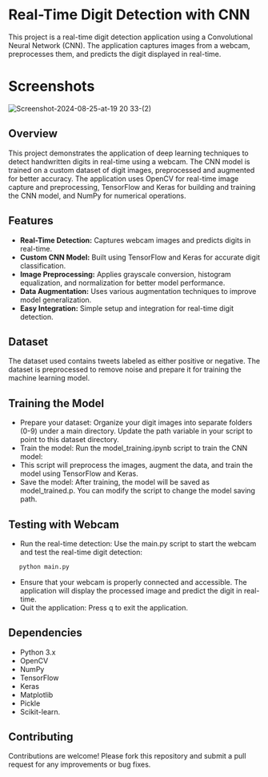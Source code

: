 # Real-Time Digit Detection with CNN
This project is a real-time digit detection application using a Convolutional Neural Network (CNN). The application captures images from a webcam, preprocesses them, and predicts the digit displayed in real-time.

# Screenshots
![Screenshot-2024-08-25-at-19 20 33-(2)](https://github.com/user-attachments/assets/73480896-ab7a-4400-b8a7-0d1cb2ee7e29)

## Overview

This project demonstrates the application of deep learning techniques to detect handwritten digits in real-time using a webcam. The CNN model is trained on a custom dataset of digit images, preprocessed and augmented for better accuracy. The application uses OpenCV for real-time image capture and preprocessing, TensorFlow and Keras for building and training the CNN model, and NumPy for numerical operations.


## Features

- **Real-Time Detection:** Captures webcam images and predicts digits in real-time.
- **Custom CNN Model:** Built using TensorFlow and Keras for accurate digit classification.
- **Image Preprocessing:** Applies grayscale conversion, histogram equalization, and normalization for better model performance.
- **Data Augmentation:** Uses various augmentation techniques to improve model generalization.
- **Easy Integration:** Simple setup and integration for real-time digit detection.


## Dataset

The dataset used contains tweets labeled as either positive or negative. The dataset is preprocessed to remove noise and prepare it for training the machine learning model.


## Training the Model

- Prepare your dataset: Organize your digit images into separate folders (0-9) under a main directory. Update the path variable in your script to point to this dataset directory.
- Train the model: Run the model_training.ipynb script to train the CNN model:
- This script will preprocess the images, augment the data, and train the model using TensorFlow and Keras.
- Save the model: After training, the model will be saved as model_trained.p. You can modify the script to change the model saving path.


## Testing with Webcam

- Run the real-time detection: Use the main.py script to start the webcam and test the real-time digit detection:
```bash
   python main.py
```
- Ensure that your webcam is properly connected and accessible. The application will display the processed image and predict the digit in real-time.
- Quit the application: Press q to exit the application.


## Dependencies

- Python 3.x
- OpenCV
- NumPy
- TensorFlow
- Keras
- Matplotlib
- Pickle
- Scikit-learn.


## Contributing

Contributions are welcome! Please fork this repository and submit a pull request for any improvements or bug fixes.

